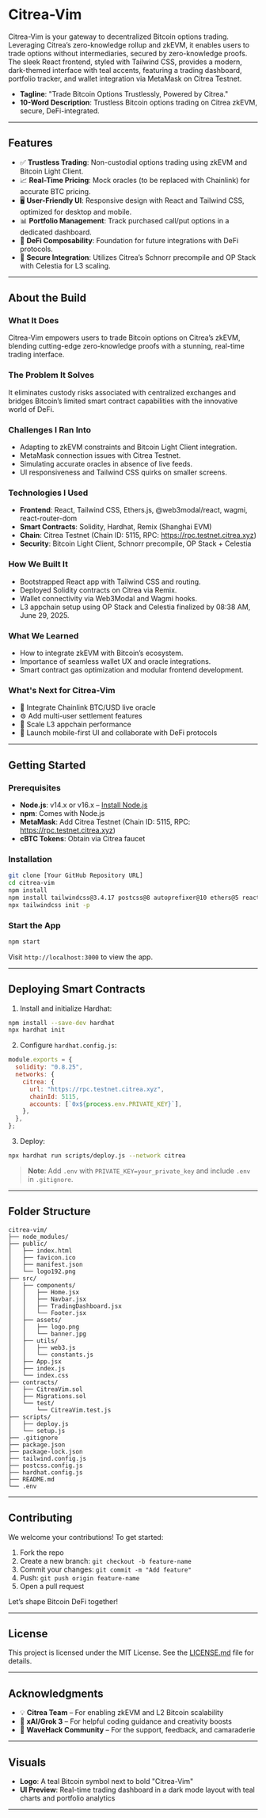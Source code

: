 # Citrea-Vim

Citrea-Vim is your gateway to decentralized Bitcoin options trading. Leveraging Citrea’s zero-knowledge rollup and zkEVM, it enables users to trade options without intermediaries, secured by zero-knowledge proofs. The sleek React frontend, styled with Tailwind CSS, provides a modern, dark-themed interface with teal accents, featuring a trading dashboard, portfolio tracker, and wallet integration via MetaMask on Citrea Testnet.

- **Tagline**: "Trade Bitcoin Options Trustlessly, Powered by Citrea."
- **10-Word Description**: Trustless Bitcoin options trading on Citrea zkEVM, secure, DeFi-integrated.

---

## Features

- ✅ **Trustless Trading**: Non-custodial options trading using zkEVM and Bitcoin Light Client.
- 📈 **Real-Time Pricing**: Mock oracles (to be replaced with Chainlink) for accurate BTC pricing.
- 🖥️ **User-Friendly UI**: Responsive design with React and Tailwind CSS, optimized for desktop and mobile.
- 📊 **Portfolio Management**: Track purchased call/put options in a dedicated dashboard.
- 🧩 **DeFi Composability**: Foundation for future integrations with DeFi protocols.
- 🔐 **Secure Integration**: Utilizes Citrea’s Schnorr precompile and OP Stack with Celestia for L3 scaling.

---

## About the Build

### What It Does
Citrea-Vim empowers users to trade Bitcoin options on Citrea’s zkEVM, blending cutting-edge zero-knowledge proofs with a stunning, real-time trading interface.

### The Problem It Solves
It eliminates custody risks associated with centralized exchanges and bridges Bitcoin’s limited smart contract capabilities with the innovative world of DeFi.

### Challenges I Ran Into
- Adapting to zkEVM constraints and Bitcoin Light Client integration.
- MetaMask connection issues with Citrea Testnet.
- Simulating accurate oracles in absence of live feeds.
- UI responsiveness and Tailwind CSS quirks on smaller screens.

### Technologies I Used
- **Frontend**: React, Tailwind CSS, Ethers.js, @web3modal/react, wagmi, react-router-dom
- **Smart Contracts**: Solidity, Hardhat, Remix (Shanghai EVM)
- **Chain**: Citrea Testnet (Chain ID: 5115, RPC: https://rpc.testnet.citrea.xyz)
- **Security**: Bitcoin Light Client, Schnorr precompile, OP Stack + Celestia

### How We Built It
- Bootstrapped React app with Tailwind CSS and routing.
- Deployed Solidity contracts on Citrea via Remix.
- Wallet connectivity via Web3Modal and Wagmi hooks.
- L3 appchain setup using OP Stack and Celestia finalized by 08:38 AM, June 29, 2025.

### What We Learned
- How to integrate zkEVM with Bitcoin’s ecosystem.
- Importance of seamless wallet UX and oracle integrations.
- Smart contract gas optimization and modular frontend development.

### What's Next for Citrea-Vim
- 🔄 Integrate Chainlink BTC/USD live oracle
- ⚙️ Add multi-user settlement features
- 🚀 Scale L3 appchain performance
- 📱 Launch mobile-first UI and collaborate with DeFi protocols

---

## Getting Started

### Prerequisites

- **Node.js**: v14.x or v16.x – [Install Node.js](https://nodejs.org/)
- **npm**: Comes with Node.js
- **MetaMask**: Add Citrea Testnet (Chain ID: 5115, RPC: https://rpc.testnet.citrea.xyz)
- **cBTC Tokens**: Obtain via Citrea faucet

### Installation

```bash
git clone [Your GitHub Repository URL]
cd citrea-vim
npm install
npm install tailwindcss@3.4.17 postcss@8 autoprefixer@10 ethers@5 react-router-dom@6 @web3modal/ethereum @web3modal/react wagmi --legacy-peer-deps
npx tailwindcss init -p
````

### Start the App

```bash
npm start
```

Visit `http://localhost:3000` to view the app.

---

## Deploying Smart Contracts

1. Install and initialize Hardhat:

```bash
npm install --save-dev hardhat
npx hardhat init
```

2. Configure `hardhat.config.js`:

```js
module.exports = {
  solidity: "0.8.25",
  networks: {
    citrea: {
      url: "https://rpc.testnet.citrea.xyz",
      chainId: 5115,
      accounts: [`0x${process.env.PRIVATE_KEY}`],
    },
  },
};
```

3. Deploy:

```bash
npx hardhat run scripts/deploy.js --network citrea
```

> **Note**: Add `.env` with `PRIVATE_KEY=your_private_key` and include `.env` in `.gitignore`.

---

## Folder Structure

```
citrea-vim/
├── node_modules/
├── public/
│   ├── index.html
│   ├── favicon.ico
│   ├── manifest.json
│   └── logo192.png
├── src/
│   ├── components/
│   │   ├── Home.jsx
│   │   ├── Navbar.jsx
│   │   ├── TradingDashboard.jsx
│   │   └── Footer.jsx
│   ├── assets/
│   │   ├── logo.png
│   │   └── banner.jpg
│   ├── utils/
│   │   ├── web3.js
│   │   └── constants.js
│   ├── App.jsx
│   ├── index.js
│   └── index.css
├── contracts/
│   ├── CitreaVim.sol
│   ├── Migrations.sol
│   └── test/
│       └── CitreaVim.test.js
├── scripts/
│   ├── deploy.js
│   └── setup.js
├── .gitignore
├── package.json
├── package-lock.json
├── tailwind.config.js
├── postcss.config.js
├── hardhat.config.js
├── README.md
└── .env
```

---

## Contributing

We welcome your contributions! To get started:

1. Fork the repo
2. Create a new branch: `git checkout -b feature-name`
3. Commit your changes: `git commit -m "Add feature"`
4. Push: `git push origin feature-name`
5. Open a pull request

Let’s shape Bitcoin DeFi together!

---

## License

This project is licensed under the MIT License.
See the [LICENSE.md](LICENSE.md) file for details.

---

## Acknowledgments

* 💡 **Citrea Team** – For enabling zkEVM and L2 Bitcoin scalability
* 🤖 **xAI/Grok 3** – For helpful coding guidance and creativity boosts
* 🌊 **WaveHack Community** – For the support, feedback, and camaraderie

---

## Visuals

* **Logo**: A teal Bitcoin symbol next to bold "Citrea-Vim"
* **UI Preview**: Real-time trading dashboard in a dark mode layout with teal charts and portfolio analytics

---
